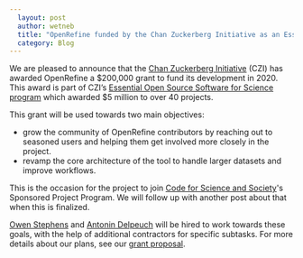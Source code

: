 ```yaml
---
  layout: post
  author: wetneb
  title: "OpenRefine funded by the Chan Zuckerberg Initiative as an Essential Open Source Software for Science"
  category: Blog
---
```


We are pleased to announce that the [Chan Zuckerberg Initiative](https://chanzuckerberg.com) (CZI) has awarded OpenRefine a $200,000 grant to fund its development in 2020.
This award is part of CZI’s [Essential Open Source Software for Science program](https://chanzuckerberg.com/eoss/proposals) which awarded $5 million to over 40 projects.

This grant will be used towards two main objectives:
- grow the community of OpenRefine contributors by reaching out to seasoned users and helping them get involved more closely in the project.
- revamp the core architecture of the tool to handle larger datasets and improve workflows.

This is the occasion for the project to join [Code for Science and Society](https://codeforscience.org/)'s Sponsored Project Program. We will follow up with another post about that when this is finalized.

[Owen Stephens](http://www.meanboyfriend.com/overdue_ideas/) and [Antonin Delpeuch](http://antonin.delpeuch.eu/) will be hired to work towards these goals, with the help of additional contractors for specific subtasks.
For more details about our plans, see our [grant proposal](http://openrefine.org/images/czi-eoss-proposal.pdf).

